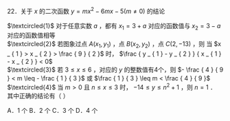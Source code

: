 22．关于 $x$ 的二次函数 $y = m x ^ { 2 } - 6 m x - 5 { \bigl ( } m \neq 0 { \bigr ) }$ 的结论

$\textcircled{1}$ 对于任意实数 $a$ ，都有 $x _ { 1 } = 3 + a$ 对应的函数值与 $x _ { 2 } = 3 - a$ 对应的函数值相等  
$\textcircled{2}$ 若图象过点 $A \left( x _ { 1 } , y _ { 1 } \right)$ ，点 $B \left( x _ { 2 } , y _ { 2 } \right)$ ，点 $C \left( 2 , - 1 3 \right)$ ，则 当 $x _ { 1 } > x _ { 2 } > \frac { 9 } { 2 }$ 时， $\frac { y _ { 1 } - y _ { 2 } } { x _ { 1 } - x _ { 2 } } < 0$   
$\textcircled{3}$ 若 $3 \le x \le 6$ ，对应的 $y$ 的整数值有4个，则 $- \frac { 4 } { 9 } < m \leq - \frac { 1 } { 3 }$ 或 $\frac { 1 } { 3 } \leq m < \frac { 4 } { 9 }$   
$\textcircled{4}$ 当 $m > 0$ 且 $n \leq x \leq 3$ 时， $- 1 4 \leq y \leq n ^ { 2 } + 1$ ，则 $n = 1$ ．  
其中正确的结论有（ ）

A．1 个 B．2 个 C．3 个 D．4 个
